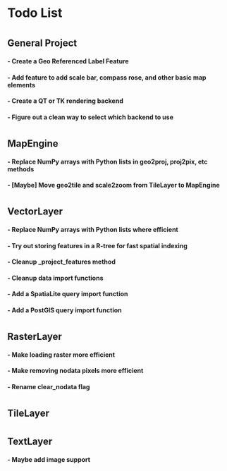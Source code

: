 Todo List
===
#

## General Project
#### - Create a Geo Referenced Label Feature

#### - Add feature to add scale bar, compass rose, and other basic map elements

#### - Create a QT or TK rendering backend

#### - Figure out a clean way to select which backend to use
#


## MapEngine
#### - Replace NumPy arrays with Python lists in geo2proj, proj2pix, etc methods
#### - [Maybe] Move geo2tile and scale2zoom from TileLayer to MapEngine
#


## VectorLayer
#### - Replace NumPy arrays with Python lists where efficient
#### - Try out storing features in a R-tree for fast spatial indexing
#### - Cleanup _project_features method
#### - Cleanup data import functions
#### - Add a SpatiaLite query import function 
#### - Add a PostGIS query import function 
#


## RasterLayer
#### - Make loading raster more efficient
#### - Make removing nodata pixels more efficient
#### - Rename clear_nodata flag
#


## TileLayer
#


## TextLayer
#### - Maybe add image support
#